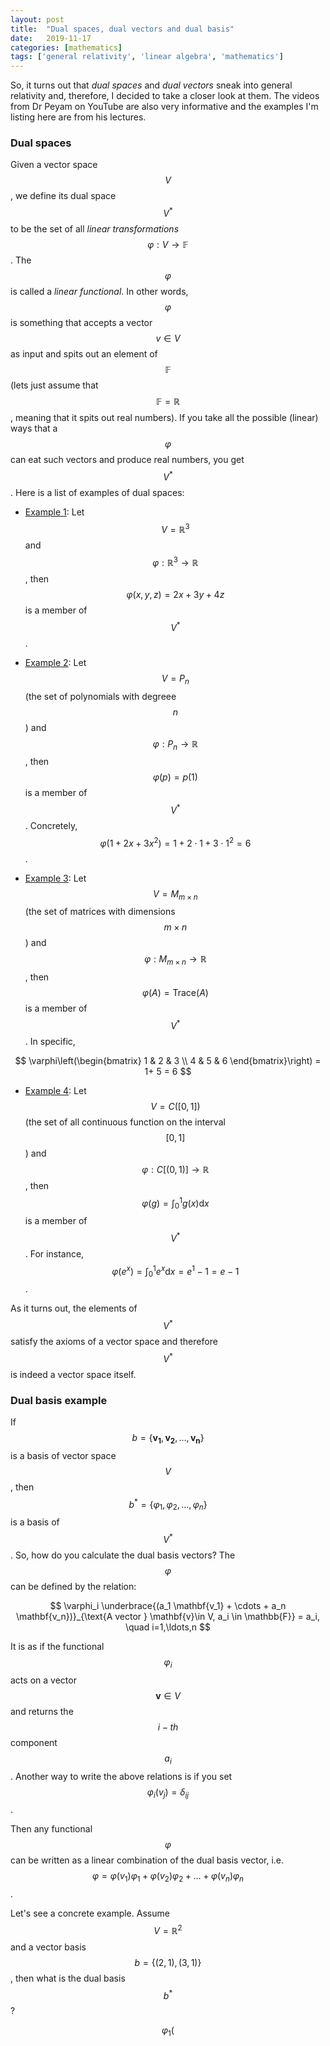```yaml
---
layout: post
title:  "Dual spaces, dual vectors and dual basis"
date:   2019-11-17
categories: [mathematics]
tags: ['general relativity', 'linear algebra', 'mathematics']
---
```


So, it turns out that *dual spaces* and *dual vectors* sneak into general relativity and, therefore, I decided to take a closer look at them. The videos from Dr Peyam on YouTube are also very informative and the examples I'm listing here are from his lectures.

### Dual spaces
Given a vector space $$V$$, we define its dual space $$V^*$$ to be the set of all *linear transformations* $$\varphi: V \to \mathbb{F}$$. The $$\varphi$$ is called a *linear functional*. In other words, $$\varphi$$ is something that accepts a vector $$v \in V$$ as input and spits out an element of $$\mathbb{F}$$ (lets just assume that $$\mathbb{F} = \mathbb{R}$$, meaning that it spits out real numbers). If you take all the possible (linear) ways that a $$\varphi$$ can eat such vectors and produce real numbers, you get $$V^*$$. Here is a list of examples of dual spaces:

* <ins>Example 1</ins>: Let $$V = \mathbb{R}^3$$ and $$\varphi: \mathbb{R}^3 \to \mathbb{R}$$, then $$\varphi(x,y,z) = 2x+3y+4z$$ is a member of $$V^*$$.

* <ins>Example 2</ins>: Let $$V = P_n$$ (the set of polynomials with degreee $$n$$) and $$\varphi: P_n \to \mathbb{R}$$, then $$\varphi(p) = p(1)$$ is a member of $$V^*$$. Concretely, $$\varphi(1 + 2x + 3x^2) = 1 + 2\cdot 1 + 3\cdot 1^2 = 6$$.

* <ins>Example 3</ins>: Let $$V = M_{m\times n}$$ (the set of matrices with dimensions $$m\times n$$) and $$\varphi: M_{m\times n} \to \mathbb{R}$$, then $$\varphi(A) = \text{Trace}(A)$$ is a member of $$V^*$$. In specific,

$$
\varphi\left(\begin{bmatrix}
1 & 2 & 3 \\
4 & 5 & 6
\end{bmatrix}\right) = 1+ 5 = 6
$$

* <ins>Example 4</ins>: Let $$V = C([0,1])$$ (the set of all continuous function on the interval $$[0,1]$$) and $$\varphi: C[(0,1)] \to \mathbb{R}$$, then $$\varphi(g) = \int_0^1 g(x) \mathrm{d}x$$ is a member of $$V^*$$. For instance, $$\varphi(e^x) = \int_0^1 e^x \mathrm{d}x = e^1 - 1 = e -1$$.

As it turns out, the elements of $$V^*$$ satisfy the axioms of a vector space and therefore $$V^*$$ is indeed a vector space itself.

### Dual basis example
If $$b = \{\mathbf{v_1}, \mathbf{v_2}, \ldots, \mathbf{v_n}\}$$ is a basis of vector space $$V$$, then $$b^* = \{ \varphi_1, \varphi_2, \ldots, \varphi_n\}$$ is a basis of $$V^*$$. So, how do you calculate the dual basis vectors? The $$\varphi$$ can be defined by the relation:

$$
\varphi_i \underbrace{(a_1 \mathbf{v_1} + \cdots + a_n \mathbf{v_n})}_{\text{A vector } \mathbf{v}\in V, a_i \in \mathbb{F}} = a_i, \quad i=1,\ldots,n
$$

It is as if the functional $$\varphi_i$$ acts on a vector $$\mathbf{v}\in V$$ and returns the $$i-th$$ component $$a_i$$. Another way to write the above relations is if you set $$\varphi_i(v_j) = \delta_{ij}$$.

Then any functional $$\varphi$$ can be written as a linear combination of the dual basis vector, i.e. $$\varphi = \varphi(v_1) \varphi_1 + \varphi(v_2) \varphi_2 + \ldots + \varphi(v_n) \varphi_n$$.


Let's see a concrete example. Assume $$V = \mathbb{R}^2$$ and a vector basis $$b = \{ (2,1), (3,1) \}$$, then what is the dual basis $$b^*$$?

$$
\varphi_1(
$$
